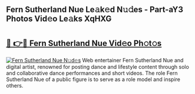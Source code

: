 ## Fern Sutherland Nue Le𝚊k𝚎d N𝚞𝚍es - Part-aY3 Photos Vid𝚎o Le𝚊ks XqHXG

# <h2><a href="http://fb83w5v.evod.top/?m=Fern+Sutherland+Nue">🔗 👉🔴 Fern Sutherland Nue Vid𝚎o Ph𝚘t𝚘s</a></h2>

[![Fern Sutherland Nue N𝚞d𝚎s](https://i.imgur.com/8V9OHl7.gif)](http://fb83w5v.evod.top/?m=Fern+Sutherland+Nue)
Web entertainer Fern Sutherland Nue and digital artist, renowned for posting dance and lifestyle content through solo and collaborative dance performances and short videos. The role Fern Sutherland Nue of a public figure is to serve as a role model and inspire others. 
